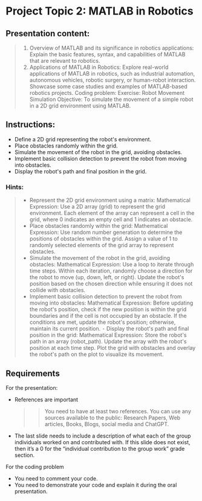# Project Topic 2: MATLAB in Robotics

## Presentation content:

> 1. Overview of MATLAB and its significance in robotics applications: Explain
>    the basic features, syntax, and capabilities of MATLAB that are relevant to
>    robotics.
> 2. Applications of MATLAB in Robotics: Explore real-world applications of
>    MATLAB in robotics, such as industrial automation, autonomous vehicles,
>    robotic surgery, or human-robot interaction. Showcase some case studies
>    and examples of MATLAB-based robotics projects.
>    Coding problem:
>    Exercise: Robot Movement Simulation
>    Objective:
>    To simulate the movement of a simple robot in a 2D grid environment using
>    MATLAB.

## Instructions:

- Define a 2D grid representing the robot's environment.
- Place obstacles randomly within the grid.
- Simulate the movement of the robot in the grid, avoiding obstacles.
- Implement basic collision detection to prevent the robot from moving into
  obstacles.
- Display the robot's path and final position in the grid.

### Hints:

> - Represent the 2D grid environment using a matrix:
>   Mathematical Expression: Use a 2D array (grid) to represent the grid
>   environment. Each element of the array can represent a cell in the grid, where 0
>   indicates an empty cell and 1 indicates an obstacle.
> - Place obstacles randomly within the grid:
>   Mathematical Expression: Use random number generation to determine the
>   positions of obstacles within the grid. Assign a value of 1 to randomly selected
>   elements of the grid array to represent obstacles.
> - Simulate the movement of the robot in the grid, avoiding obstacles:
>   Mathematical Expression: Use a loop to iterate through time steps. Within each
>   iteration, randomly choose a direction for the robot to move (up, down, left, or
>   right). Update the robot's position based on the chosen direction while ensuring it
>   does not collide with obstacles.
> - Implement basic collision detection to prevent the robot from moving into
>   obstacles:
>   Mathematical Expression: Before updating the robot's position, check if the new
>   position is within the grid boundaries and if the cell is not occupied by an
>   obstacle. If the conditions are met, update the robot's position; otherwise,
>   maintain its current position.
>   ⁃ Display the robot's path and final position in the grid:
>   Mathematical Expression: Store the robot's path in an array (robot_path). Update
>   the array with the robot's position at each time step. Plot the grid with obstacles
>   and overlay the robot's path on the plot to visualize its movement.

## Requirements

For the presentation:

- References are important
  > > You need to have at least two references. You can
  > > use any sources available to the public: Research Papers, Web articles,
  > > Books, Blogs, social media and ChatGPT.
- The last slide needs to include a description of what each of the group
  individuals worked on and contributed with. If this slide does not exist, then
  it’s a 0 for the “individual contribution to the group work” grade section.

For the coding problem

- You need to comment your code.
- You need to demonstrate your code and explain it during the oral presentation.
